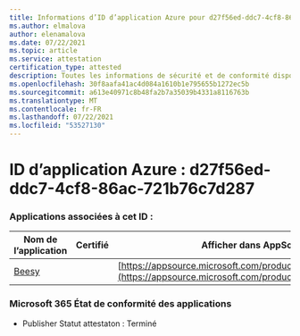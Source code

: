 ```yaml
---
title: Informations d’ID d’application Azure pour d27f56ed-ddc7-4cf8-86ac-721b76c7d287
ms.author: elmalova
author: elenamalova
ms.date: 07/22/2021
ms.topic: article
ms.service: attestation
certification_type: attested
description: Toutes les informations de sécurité et de conformité disponibles pour d27f56ed-ddc7-4cf8-86ac-721b76c7d287.
ms.openlocfilehash: 30f8aafa41ac4d084a1610b1e795655b1272ec5b
ms.sourcegitcommit: a613e40971c8b48fa2b7a35039b4331a8116763b
ms.translationtype: MT
ms.contentlocale: fr-FR
ms.lasthandoff: 07/22/2021
ms.locfileid: "53527130"
---
```

# <a name="azure-app-id-d27f56ed-ddc7-4cf8-86ac-721b76c7d287"></a>ID d’application Azure : d27f56ed-ddc7-4cf8-86ac-721b76c7d287


### <a name="apps-associated-with-this-id"></a>Applications associées à cet ID :
| **Nom de l’application** | **Certifié** | **Afficher dans AppSource** |
|--------------|---------------|-----------------------|
| [Beesy](https://docs.microsoft.com/microsoft-365-app-certification/forward/WA200001248) |  | [https://appsource.microsoft.com/product/office/WA200001248](https://appsource.microsoft.com/product/office/WA200001248) |

### <a name="microsoft-365-app-compliance-status"></a>Microsoft 365 État de conformité des applications
- Publisher Statut attestaton : Terminé
